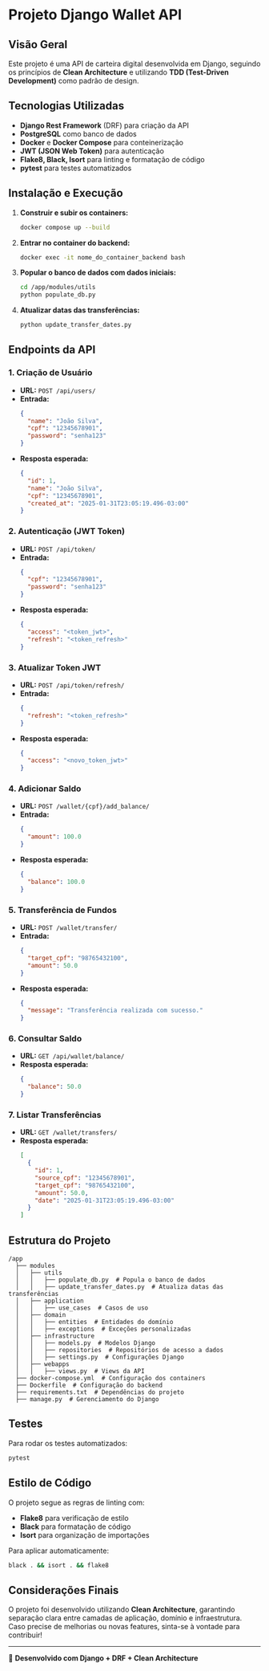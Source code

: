 # Projeto Django Wallet API

## Visão Geral
Este projeto é uma API de carteira digital desenvolvida em Django, seguindo os princípios de **Clean Architecture** e utilizando **TDD (Test-Driven Development)** como padrão de design.

## Tecnologias Utilizadas
- **Django Rest Framework** (DRF) para criação da API
- **PostgreSQL** como banco de dados
- **Docker** e **Docker Compose** para conteinerização
- **JWT (JSON Web Token)** para autenticação
- **Flake8, Black, Isort** para linting e formatação de código
- **pytest** para testes automatizados

## Instalação e Execução
1. **Construir e subir os containers:**
   ```sh
   docker compose up --build
   ```

2. **Entrar no container do backend:**
   ```sh
   docker exec -it nome_do_container_backend bash
   ```

3. **Popular o banco de dados com dados iniciais:**
   ```sh
   cd /app/modules/utils
   python populate_db.py
   ```

4. **Atualizar datas das transferências:**
   ```sh
   python update_transfer_dates.py
   ```

## Endpoints da API
### 1. **Criação de Usuário**
- **URL:** `POST /api/users/`
- **Entrada:**
  ```json
  {
    "name": "João Silva",
    "cpf": "12345678901",
    "password": "senha123"
  }
  ```
- **Resposta esperada:**
  ```json
  {
    "id": 1,
    "name": "João Silva",
    "cpf": "12345678901",
    "created_at": "2025-01-31T23:05:19.496-03:00"
  }
  ```

### 2. **Autenticação (JWT Token)**
- **URL:** `POST /api/token/`
- **Entrada:**
  ```json
  {
    "cpf": "12345678901",
    "password": "senha123"
  }
  ```
- **Resposta esperada:**
  ```json
  {
    "access": "<token_jwt>",
    "refresh": "<token_refresh>"
  }
  ```

### 3. **Atualizar Token JWT**
- **URL:** `POST /api/token/refresh/`
- **Entrada:**
  ```json
  {
    "refresh": "<token_refresh>"
  }
  ```
- **Resposta esperada:**
  ```json
  {
    "access": "<novo_token_jwt>"
  }
  ```

### 4. **Adicionar Saldo**
- **URL:** `POST /wallet/{cpf}/add_balance/`
- **Entrada:**
  ```json
  {
    "amount": 100.0
  }
  ```
- **Resposta esperada:**
  ```json
  {
    "balance": 100.0
  }
  ```

### 5. **Transferência de Fundos**
- **URL:** `POST /wallet/transfer/`
- **Entrada:**
  ```json
  {
    "target_cpf": "98765432100",
    "amount": 50.0
  }
  ```
- **Resposta esperada:**
  ```json
  {
    "message": "Transferência realizada com sucesso."
  }
  ```

### 6. **Consultar Saldo**
- **URL:** `GET /api/wallet/balance/`
- **Resposta esperada:**
  ```json
  {
    "balance": 50.0
  }
  ```

### 7. **Listar Transferências**
- **URL:** `GET /wallet/transfers/`
- **Resposta esperada:**
  ```json
  [
    {
      "id": 1,
      "source_cpf": "12345678901",
      "target_cpf": "98765432100",
      "amount": 50.0,
      "date": "2025-01-31T23:05:19.496-03:00"
    }
  ]
  ```

## Estrutura do Projeto
```
/app
  ├── modules
  │   ├── utils
  │   │   ├── populate_db.py  # Popula o banco de dados
  │   │   ├── update_transfer_dates.py  # Atualiza datas das transferências
  │   ├── application
  │   │   ├── use_cases  # Casos de uso
  │   ├── domain
  │   │   ├── entities  # Entidades do domínio
  │   │   ├── exceptions  # Exceções personalizadas
  │   ├── infrastructure
  │   │   ├── models.py  # Modelos Django
  │   │   ├── repositories  # Repositórios de acesso a dados
  │   │   ├── settings.py  # Configurações Django
  │   ├── webapps
  │   │   ├── views.py  # Views da API
  ├── docker-compose.yml  # Configuração dos containers
  ├── Dockerfile  # Configuração do backend
  ├── requirements.txt  # Dependências do projeto
  ├── manage.py  # Gerenciamento do Django
```

## Testes
Para rodar os testes automatizados:
```sh
pytest
```

## Estilo de Código
O projeto segue as regras de linting com:
- **Flake8** para verificação de estilo
- **Black** para formatação de código
- **Isort** para organização de importações

Para aplicar automaticamente:
```sh
black . && isort . && flake8
```

## Considerações Finais
O projeto foi desenvolvido utilizando **Clean Architecture**, garantindo separação clara entre camadas de aplicação, domínio e infraestrutura. Caso precise de melhorias ou novas features, sinta-se à vontade para contribuir!

---
🚀 **Desenvolvido com Django + DRF + Clean Architecture**


